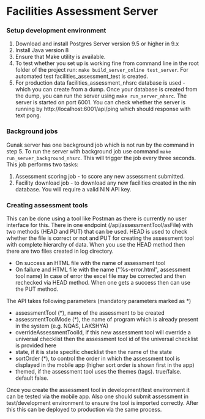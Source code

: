 # Facilities Assessment Server
### Setup development environment
1. Download and install Postgres Server version 9.5 or higher in 9.x
2. Install Java version 8
3. Ensure that Make utility is available.
4. To test whether you set up is working fine from command line in the root folder of the project run: `make build_server_online test_server`. For automated test facilities_assessment_test is created.  
5. For production data facilities_assessment_nhsrc database is used - which you can create from a dump. Once your database is created from the dump, you can run the server using `make run_server_nhsrc`. The server is started on port 6001. You can check whether the server is running by http://localhost:6001/api/ping which should response with text pong.

### Background jobs
Gunak server has one background job which is not run by the command in step 5. To run the server with background job use command `make run_server_background_nhsrc`. This will trigger the job every three seconds. This job performs two tasks:
1. Assessment scoring job - to score any new assessment submitted.
2. Facility download job - to download any new facilities created in the nin database. You will require a valid NIN API key.

### Creating assessment tools
This can be done using a tool like Postman as there is currently no user interface for this.
There in one endpoint (/api/assessmentTool/asFile) with two methods (HEAD and PUT) that can be used. HEAD is used to check whether the file is correct or not and PUT for creating the assessment tool with complete hierarchy of data.
When you use the HEAD method then there are two files created in log directory.
- On success an HTML file with the name of assessment tool
- On failure and HTML file with the name ("%s-error.html", assessment tool name)
In case of error the excel file may be corrected and then rechecked via HEAD method. When one gets a success then can use the PUT method.

The API takes following parameters (mandatory parameters marked as *)
- assessmentTool (*), name of the assessment to be created
- assessmentToolMode (*), the name of program which is already present in the system (e.g. NQAS, LAKSHYA)
- overrideAssessmentToolId, if this new assessment tool will override a universal checklist then the assessment tool id of the universal checklist is provided here
- state, if it is state specific checklist then the name of the state
- sortOrder (*), to control the order in which the assessment tool is displayed in the mobile app (higher sort order is shown first in the app)
- themed, if the assessment tool uses the themes (tags). true/false. default false.

Once you create the assessment tool in development/test environment it can be tested via the mobile app. Also one should submit assessment in test/development environment to ensure the tool is imported correctly. After this this can be deployed to production via the same process.
